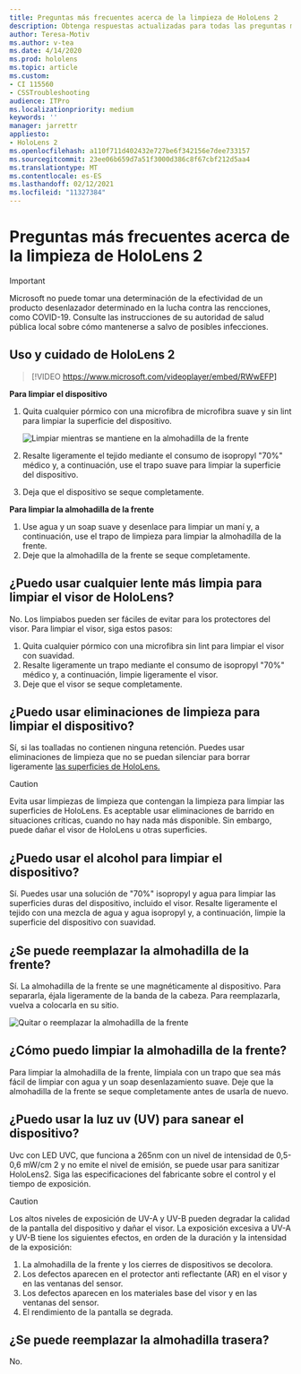 ```yaml
---
title: Preguntas más frecuentes acerca de la limpieza de HoloLens 2
description: Obtenga respuestas actualizadas para todas las preguntas más frecuentes para limpiar y mantener su dispositivo HoloLens 2.
author: Teresa-Motiv
ms.author: v-tea
ms.date: 4/14/2020
ms.prod: hololens
ms.topic: article
ms.custom:
- CI 115560
- CSSTroubleshooting
audience: ITPro
ms.localizationpriority: medium
keywords: ''
manager: jarrettr
appliesto:
- HoloLens 2
ms.openlocfilehash: a110f711d402432e727be6f342156e7dee733157
ms.sourcegitcommit: 23ee06b659d7a51f3000d386c8f67cbf212d5aa4
ms.translationtype: MT
ms.contentlocale: es-ES
ms.lasthandoff: 02/12/2021
ms.locfileid: "11327384"
---
```

# Preguntas más frecuentes acerca de la limpieza de HoloLens 2

> [!IMPORTANT]  
> Microsoft no puede tomar una determinación de la efectividad de un producto desenlazador determinado en la lucha contra las rencciones, como COVID-19. Consulte las instrucciones de su autoridad de salud pública local sobre cómo mantenerse a salvo de posibles infecciones.  

## Uso y cuidado de HoloLens 2

> [!VIDEO https://www.microsoft.com/videoplayer/embed/RWwEFP]

<!-- <iframe src="https://channel9.msdn.com/Shows/Docs-Mixed-Reality/HoloLens-2-Use-and-Care/player" width="960" height="540" allowFullScreen frameBorder="0" title="HoloLens 2 Use and Care - Microsoft Channel 9 Video"></iframe> -->

**Para limpiar el dispositivo**

1. Quita cualquier pórmico con una microfibra de microfibra suave y sin lint para limpiar la superficie del dispositivo.

   ![Limpiar mientras se mantiene en la almohadilla de la frente](images/hl2-cleaning.png)

2. Resalte ligeramente el tejido mediante el consumo de isopropyl "70%" médico y, a continuación, use el trapo suave para limpiar la superficie del dispositivo.

3. Deja que el dispositivo se seque completamente.

**Para limpiar la almohadilla de la frente**

1. Use agua y un soap suave y desenlace para limpiar un maní y, a continuación, use el trapo de limpieza para limpiar la almohadilla de la frente.
1. Deje que la almohadilla de la frente se seque completamente.

## ¿Puedo usar cualquier lente más limpia para limpiar el visor de HoloLens?

No. Los limpiabos pueden ser fáciles de evitar para los protectores del visor. Para limpiar el visor, siga estos pasos:  

1. Quita cualquier pórmico con una microfibra sin lint para limpiar el visor con suavidad.
1. Resalte ligeramente un trapo mediante el consumo de isopropyl "70%" médico y, a continuación, limpie ligeramente el visor.
1. Deje que el visor se seque completamente.

## ¿Puedo usar eliminaciones de limpieza para limpiar el dispositivo?

Sí, si las toalladas no contienen ninguna retención. Puedes usar eliminaciones de limpieza que no se puedan silenciar para borrar ligeramente [las superficies de HoloLens.](#hololens-2-use-and-care)  

> [!CAUTION]  
> Evita usar limpiezas de limpieza que contengan la limpieza para limpiar las superficies de HoloLens. Es aceptable usar eliminaciones de barrido en situaciones críticas, cuando no hay nada más disponible. Sin embargo, puede dañar el visor de HoloLens u otras superficies.

## ¿Puedo usar el alcohol para limpiar el dispositivo?

Sí. Puedes usar una solución de "70%" isopropyl y agua para limpiar las superficies duras del dispositivo, incluido el visor. Resalte ligeramente el tejido con una mezcla de agua y agua isopropyl y, a continuación, limpie la superficie del dispositivo con suavidad.

## ¿Se puede reemplazar la almohadilla de la frente?

Sí. La almohadilla de la frente se une magnéticamente al dispositivo. Para separarla, éjala ligeramente de la banda de la cabeza. Para reemplazarla, vuelva a colocarla en su sitio.

![Quitar o reemplazar la almohadilla de la frente](images/hololens2-remove-browpad.png)

## ¿Cómo puedo limpiar la almohadilla de la frente?

Para limpiar la almohadilla de la frente, límpiala con un trapo que sea más fácil de limpiar con agua y un soap desenlazamiento suave. Deje que la almohadilla de la frente se seque completamente antes de usarla de nuevo.

## ¿Puedo usar la luz uv (UV) para sanear el dispositivo?

Uvc con LED UVC, que funciona a 265nm con un nivel de intensidad de 0,5-0,6 mW/cm 2 y no emite el nivel de emisión, se puede usar para <sup> </sup> sanitizar HoloLens2. Siga las especificaciones del fabricante sobre el control y el tiempo de exposición.

> [!CAUTION]  
> Los altos niveles de exposición de UV-A y UV-B pueden degradar la calidad de la pantalla del dispositivo y dañar el visor. La exposición excesiva a UV-A y UV-B tiene los siguientes efectos, en orden de la duración y la intensidad de la exposición:
>  
> 1. La almohadilla de la frente y los cierres de dispositivos se decolora.
> 1. Los defectos aparecen en el protector anti reflectante (AR) en el visor y en las ventanas del sensor.
> 1. Los defectos aparecen en los materiales base del visor y en las ventanas del sensor.
> 1. El rendimiento de la pantalla se degrada.

## ¿Se puede reemplazar la almohadilla trasera?

No.
